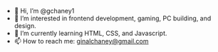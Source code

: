 - 👋 Hi, I’m @gchaney1
- 👀 I’m interested in frontend development, gaming, PC building, and design. 
- 🌱 I’m currently learning HTML, CSS, and Javascript.
- 📫 How to reach me: ginalchaney@gmail.com

<!---
gchaney1/gchaney1 is a ✨ special ✨ repository because its `README.md` (this file) appears on your GitHub profile.
You can click the Preview link to take a look at your changes.
--->
